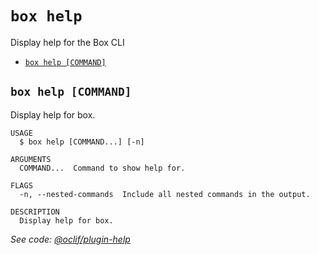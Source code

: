 `box help`
==========

Display help for the Box CLI

* [`box help [COMMAND]`](#box-help-command)

## `box help [COMMAND]`

Display help for box.

```
USAGE
  $ box help [COMMAND...] [-n]

ARGUMENTS
  COMMAND...  Command to show help for.

FLAGS
  -n, --nested-commands  Include all nested commands in the output.

DESCRIPTION
  Display help for box.
```

_See code: [@oclif/plugin-help](https://github.com/oclif/plugin-help/blob/v6.2.18/src/commands/help.js)_
